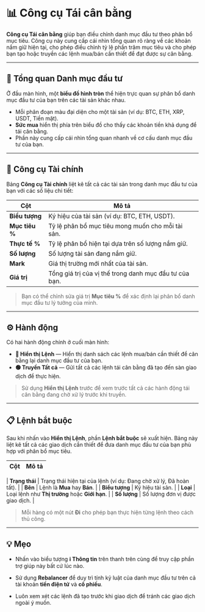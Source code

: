 # 📊 Công cụ Tái cân bằng

**Công cụ Tái cân bằng** giúp bạn điều chỉnh danh mục đầu tư theo phân bổ mục tiêu. Công cụ này cung cấp cái nhìn tổng quan rõ ràng về các khoản nắm giữ hiện tại, cho phép điều chỉnh tỷ lệ phần trăm mục tiêu và cho phép bạn tạo hoặc truyền các lệnh mua/bán cần thiết để đạt được sự cân bằng.

---

## 💼 Tổng quan Danh mục đầu tư

Ở đầu màn hình, một **biểu đồ hình tròn** thể hiện trực quan sự phân bổ danh mục đầu tư của bạn trên các tài sản khác nhau.

- Mỗi phân đoạn màu đại diện cho một tài sản (ví dụ: BTC, ETH, XRP, USDT, Tiền mặt).
- **Sức mua** hiển thị phía trên biểu đồ cho thấy các khoản tiền khả dụng để tái cân bằng.
- Phần này cung cấp cái nhìn tổng quan nhanh về cơ cấu danh mục đầu tư của bạn.

---

## 🧾 Công cụ Tài chính

Bảng **Công cụ Tài chính** liệt kê tất cả các tài sản trong danh mục đầu tư của bạn với các số liệu chi tiết:

| Cột | Mô tả |
|--------|-------------|
| **Biểu tượng** | Ký hiệu của tài sản (ví dụ: BTC, ETH, USDT). |
| **Mục tiêu %** | Tỷ lệ phân bổ mục tiêu mong muốn cho mỗi tài sản. |
| **Thực tế %** | Tỷ lệ phân bổ hiện tại dựa trên số lượng nắm giữ. |
| **Số lượng** | Số lượng tài sản đang nắm giữ. |
| **Mark** | Giá thị trường mới nhất của tài sản. |
| **Giá trị** | Tổng giá trị của vị thế trong danh mục đầu tư của bạn. |

> Bạn có thể chỉnh sửa giá trị **Mục tiêu %** để xác định lại phân bổ danh mục đầu tư lý tưởng của mình.

---

## ⚙️ Hành động

Có hai hành động chính ở cuối màn hình:

- **🔴 Hiển thị Lệnh** — Hiển thị danh sách các lệnh mua/bán cần thiết để cân bằng lại danh mục đầu tư của bạn.
- **🟢 Truyền Tất cả** — Gửi tất cả các lệnh tái cân bằng đã tạo đến sàn giao dịch để thực hiện.

> Sử dụng **Hiển thị Lệnh** trước để xem trước tất cả các hành động tái cân bằng đang chờ xử lý trước khi truyền.

---

## 📋 Lệnh bắt buộc

Sau khi nhấn vào **Hiển thị Lệnh**, phần **Lệnh bắt buộc** sẽ xuất hiện. Bảng này liệt kê tất cả các giao dịch cần thiết để đưa danh mục đầu tư của bạn phù hợp với phân bổ mục tiêu.

| Cột | Mô tả |
|--------|-------------|

| **Trạng thái** | Trạng thái hiện tại của lệnh (ví dụ: Đang chờ xử lý, Đã hoàn tất). |
| **Bên** | Lệnh là **Mua** hay **Bán**. |
| **Biểu tượng** | Ký hiệu tài sản. |
| **Loại** | Loại lệnh như **Thị trường** hoặc **Giới hạn**. |
| **Số lượng** | Số lượng đơn vị được giao dịch. |

> Mỗi hàng có một nút **Đi** cho phép bạn thực hiện từng lệnh theo cách thủ công.

---

## 💡 Mẹo

- Nhấn vào biểu tượng **ℹ️ Thông tin** trên thanh trên cùng để truy cập phần trợ giúp này bất cứ lúc nào.

- Sử dụng **Rebalancer** để duy trì tính kỷ luật của danh mục đầu tư trên cả tài khoản **tiền điện tử** và **cổ phiếu**.
- Luôn xem xét các lệnh đã tạo trước khi giao dịch để tránh các giao dịch ngoài ý muốn.
